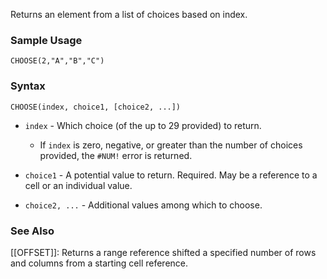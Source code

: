 Returns an element from a list of choices based on index.

### Sample Usage

`CHOOSE(2,"A","B","C")`

### Syntax

`CHOOSE(index, choice1, [choice2, ...])`

* `index` - Which choice (of the up to 29 provided) to return.

  + If `index` is zero, negative, or greater than the number of choices provided, the `#NUM!` error is returned.
* `choice1` - A potential value to return. Required. May be a reference to a cell or an individual value.
* `choice2, ...` - Additional values among which to choose.

### See Also

[[OFFSET]]: Returns a range reference shifted a specified number of rows and columns from a starting cell reference.
